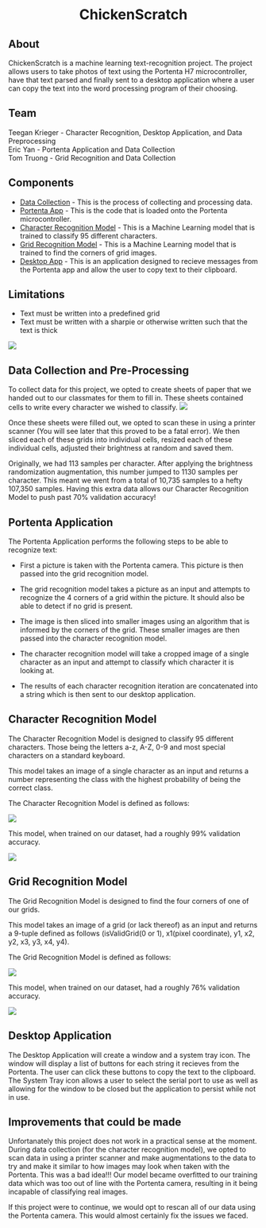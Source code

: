 <h1 style="text-align:center">ChickenScratch</h1>

<h2>About</h2>
ChickenScratch is a machine learning text-recognition project. The project allows users to take photos of text using the Portenta H7 microcontroller, have that text parsed and finally sent to a desktop application where a user can copy the text into the word processing program of their choosing.

<h2>Team</h2>
Teegan Krieger - Character Recognition, Desktop Application, and Data Preprocessing <br/>
Eric Yan - Portenta Application and Data Collection <br/>
Tom Truong - Grid Recognition and Data Collection

<h2>Components</h2>
<ul>
    <li>
        <a href="#data">Data Collection</a> - This is the process of collecting and processing data.
    </li>
    <li>
        <a href="#portenta">Portenta App</a> - This is the code that is loaded onto the Portenta microcontroller.
    </li>
    <li>
        <a href="#character">Character Recognition Model</a> - This is a Machine Learning model that is trained to classify 95 different characters.
    </li>
    <li>
        <a href="#grid">Grid Recognition Model</a> - This is a Machine Learning model that is trained to find the corners of grid images.
    </li>
    <li>
        <a href="#desktop">Desktop App</a> - This is an application designed to recieve messages from the Portenta app and allow the user to copy text to their clipboard.
    </li>
</ul>

<h2>Limitations</h2>
<ul>
    <li>
        Text must be written into a predefined grid
    </li>
    <li>
        Text must be written with a sharpie or otherwise written such that the text is thick
    </li>
</ul>

<img src="images/grid.png">

<h2 id='data'>Data Collection and Pre-Processing</h2>
To collect data for this project, we opted to create sheets of paper that we handed out to our classmates for them to fill in. These sheets contained cells to write every character we wished to classify.

<img src="images/collection.png">

Once these sheets were filled out, we opted to scan these in using a printer scanner (You will see later that this proved to be a fatal error). We then sliced each of these grids into individual cells, resized each of these individual cells, adjusted their brightness at random and saved them. 

Originally, we had 113 samples per character. After applying the brightness randomization augmentation, this number jumped to 1130 samples per character. This meant we went from a total of 10,735 samples to a hefty 107,350 samples. Having this extra data allows our Character Recognition Model to push past 70% validation accuracy!

<h2 id='portenta'>Portenta Application</h2>

The Portenta Application performs the following steps to be able to recognize text:

* First a picture is taken with the Portenta camera. This picture is then passed into the grid recognition model.

* The grid recognition model takes a picture as an input and attempts to recognize the 4 corners of a grid within the picture. It should also be able to detect if no grid is present.

* The image is then sliced into smaller images using an algorithm that is informed by the corners of the grid. These smaller images are then passed into the character recognition model.

* The character recognition model will take a cropped image of a single character as an input and attempt to classify which character it is looking at.

* The results of each character recognition iteration are concatenated into a string which is then sent to our desktop application.

<h2 id='character'>Character Recognition Model</h2>

The Character Recognition Model is designed to classify 95 different characters. Those being the letters a-z, A-Z, 0-9 and most special characters on a standard keyboard.

This model takes an image of a single character as an input and returns a number representing the class with the highest probability of being the correct class.

The Character Recognition Model is defined as follows:

<img src="images/character_model.png">

This model, when trained on our dataset, had a roughly 99% validation accuracy.

<img src="images/character_matrix.png">

<h2 id='grid'>Grid Recognition Model</h2>

The Grid Recognition Model is designed to find the four corners of one of our grids. 

This model takes an image of a grid (or lack thereof) as an input and returns a 9-tuple defined as follows (isValidGrid(0 or 1), x1(pixel coordinate), y1, x2, y2, x3, y3, x4, y4).

The Grid Recognition Model is defined as follows:

<img src="images/grid_model.png">

This model, when trained on our dataset, had a roughly 76% validation accuracy.

<img src="images/grid_val.png">

<h2 id='desktop'>Desktop Application</h2>

The Desktop Application will create a window and a system tray icon. The window will display a list of buttons for each string it recieves from the Portenta. The user can click these buttons to copy the text to the clipboard. The System Tray icon allows a user to select the serial port to use as well as allowing for the window to be closed but the application to persist while not in use.

<h2>Improvements that could be made</h2>

Unfortanately this project does not work in a practical sense at the moment. During data collection (for the character recognition model), we opted to scan data in using a printer scanner and make augmentations to the data to try and make it similar to how images may look when taken with the Portenta. This was a bad idea!!! Our model became overfitted to our training data which was too out of line with the Portenta camera, resulting in it being incapable of classifying real images.

If this project were to continue, we would opt to rescan all of our data using the Portenta camera. This would almost certainly fix the issues we faced.